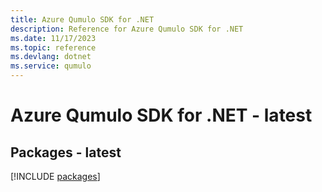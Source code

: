 ```yaml
---
title: Azure Qumulo SDK for .NET
description: Reference for Azure Qumulo SDK for .NET
ms.date: 11/17/2023
ms.topic: reference
ms.devlang: dotnet
ms.service: qumulo
---
```

# Azure Qumulo SDK for .NET - latest
## Packages - latest
[!INCLUDE [packages](qumulo-index.md)]